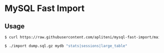 # MySQL Fast Import

## Usage

```bash
$ curl https://raw.githubusercontent.com/apliteni/mysql-fast-import/main/import.bash > import

$ ./import dump.sql.gz mydb "stats|sessions|large_table"
```
